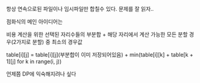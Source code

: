 항상 연속으로된 파일이나 임시파일만 합칠수 있다. 문제를 잘 읽자..

점화식의 메인 아이디어는

비용 계산을 위한 선택된 자리수들의 부분합 + 해당 자리에서 계산 가능한 모든 분할 경우(2가지로 분할) 중 최소의 경우값

table[i][j] = table[i][j](부분합이 이미 저장되어있음) + min(table[i][k] + table[k + 1][j] for k in range(i, j))

언제쯤 DP에 익숙해지려나 싶다

